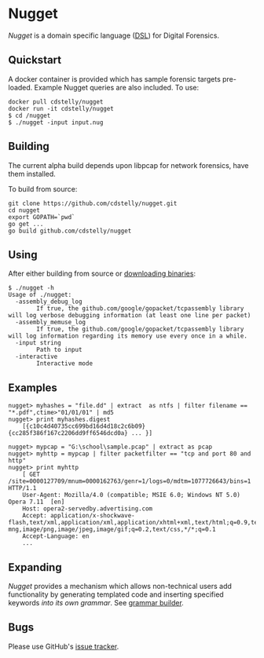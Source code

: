 Nugget
===================

_Nugget_ is a domain specific language ([DSL](https://en.wikipedia.org/wiki/Domain-specific_language)) for Digital Forensics. 

Quickstart
----------
A docker container is provided which has sample forensic targets pre-loaded. Example Nugget queries are also included. To use:
```
docker pull cdstelly/nugget
docker run -it cdstelly/nugget
$ cd /nugget
$ ./nugget -input input.nug
```

Building
----------

The current alpha build depends upon libpcap for network forensics,  have them installed. 

To build from source: 
```
git clone https://github.com/cdstelly/nugget.git
cd nugget
export GOPATH=`pwd`
go get ...
go build github.com/cdstelly/nugget
```

Using
------------
After either building from source or [downloading binaries](https://github.com/cdstelly/nugget/releases):

```
$ ./nugget -h
Usage of ./nugget:
  -assembly_debug_log
        If true, the github.com/google/gopacket/tcpassembly library will log verbose debugging information (at least one line per packet)
  -assembly_memuse_log
        If true, the github.com/google/gopacket/tcpassembly library will log information regarding its memory use every once in a while.
  -input string
        Path to input
  -interactive
        Interactive mode

```

Examples
--------------

```
nugget> myhashes = "file.dd" | extract  as ntfs | filter filename == "*.pdf",ctime>"01/01/01" | md5
nugget> print myhashes.digest
    [{c10c4d40735cc699bd16d4d18c2c6b09} {cc285f386f167c2206dd9ff6546dcd0a} ... }]

nugget> mypcap = "G:\school\sample.pcap" | extract as pcap
nugget> myhttp = mypcap | filter packetfilter == "tcp and port 80 and http"
nugget> print myhttp 
    [ GET /site=0000127709/mnum=0000162763/genr=1/logs=0/mdtm=1077726643/bins=1 HTTP/1.1
    User-Agent: Mozilla/4.0 (compatible; MSIE 6.0; Windows NT 5.0) Opera 7.11  [en]
    Host: opera2-servedby.advertising.com
    Accept: application/x-shockwave-flash,text/xml,application/xml,application/xhtml+xml,text/html;q=0.9,text/plain;q=0.8,video/x-mng,image/png,image/jpeg,image/gif;q=0.2,text/css,*/*;q=0.1
    Accept-Language: en
    ...

```


Expanding
--------------
_Nugget_ provides a mechanism which allows non-technical users add functionality by generating templated code and inserting specified keywords _into its own grammar_. See [grammar builder](https://github.com/cdstelly/nugget/tree/master/src/github.com/cdstelly/NGrammarBuilder).

Bugs
---------------
Please use GitHub's [issue tracker](https://github.com/cdstelly/nugget/issues). 

